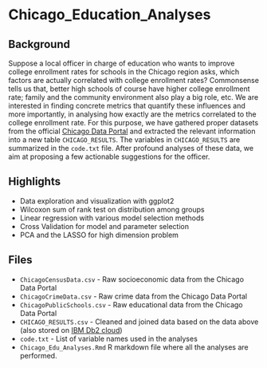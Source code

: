 # Chicago_Education_Analyses

## Background

Suppose a local officer in charge of education who wants to improve college enrollment rates for schools in the Chicago region asks, which factors are actually correlated with college enrollment rates? Commonsense tells us that, better high schools of course have higher college enrollment rate; family and the community environment also play a big role, etc. We are interested in finding concrete metrics that quantify these influences and more importantly, in analysing how exactly are the metrics correlated to the college enrollment rate. For this purpose, we have gathered proper datasets from the official [Chicago Data Portal](https://data.cityofchicago.org/) and extracted the relevant information into a new table `CHICAGO_RESULTS`. The variables in `CHICAGO_RESULTS` are summarized in the `code.txt` file. After profound analyses of these data, we aim at proposing a few actionable suggestions for the officer.

## Highlights

- Data exploration and visualization with ggplot2
- Wilcoxon sum of rank test on distribution among groups
- Linear regression with various model selection methods
- Cross Validation for model and parameter selection
- PCA and the LASSO for high dimension problem

## Files

- `ChicagoCensusData.csv`  - Raw socioeconomic data from the Chicago Data Portal
- `ChicagoCrimeData.csv` - Raw crime data from the Chicago Data Portal
- `ChicagoPublicSchools.csv` - Raw educational data from the Chicago Data Portal
- `CHICAGO_RESULTS.csv` - Cleaned and joined data based on the data above (also stored on [IBM Db2 cloud](https://cloud.ibm.com/))
- `code.txt` - List of variable names used in the analyses
- `Chicago_Edu_Analyses.Rmd` R markdown file where all the analyses are performed.
